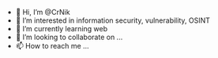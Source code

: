 - 👋 Hi, I’m @CrNik
- 👀 I’m interested in information security, vulnerability, OSINT
- 🌱 I’m currently learning web
- 💞️ I’m looking to collaborate on ...
- 📫 How to reach me ...

